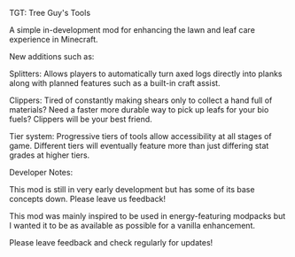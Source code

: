 TGT: Tree Guy's Tools

 

A simple in-development mod for enhancing the lawn and leaf care experience in Minecraft.

 
New additions such as:

 

   Splitters: Allows players to automatically turn axed logs directly into planks along with planned features such as a built-in craft assist.
 
   Clippers: Tired of constantly making shears only to collect a hand full of materials? Need a faster more durable way to pick up leafs for your bio fuels? Clippers will be your best friend.
 
   Tier system: Progressive tiers of tools allow accessibility at all stages of game. Different tiers will eventually feature more than just differing stat grades at higher tiers.

 

Developer Notes:

   This mod is still in very early development but has some of its base concepts down. Please leave us feedback!
 
   This mod was mainly inspired to be used in energy-featuring modpacks but I wanted it to be as available as possible for a vanilla enhancement.
 
   Please leave feedback and check regularly for updates!
